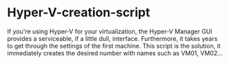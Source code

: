# Hyper-V-creation-script

If you're using Hyper-V for your virtualization, the Hyper-V Manager GUI provides a serviceable, if a little dull, interface.
Furthermore, it takes years to get through the settings of the first machine.
This script is the solution, it immediately creates the desired number with names such as VM01, VM02...
